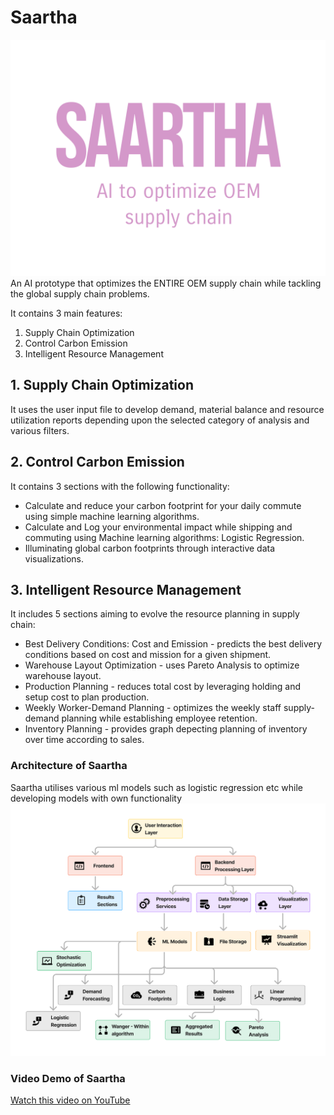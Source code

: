 # Saartha
![Logo](images/saartha-high-resolution-logo.png)
An AI prototype that optimizes the ENTIRE OEM supply chain while tackling the global supply chain problems.

It contains 3 main features:
1. Supply Chain Optimization
2. Control Carbon Emission
3. Intelligent Resource Management

## 1. Supply Chain Optimization
It uses the user input file to develop demand, material balance and resource utilization reports depending upon the selected category of analysis and various filters.

## 2. Control Carbon Emission
It contains 3 sections with the following functionality:

* Calculate and reduce your carbon footprint for your daily commute using simple machine learning algorithms.
* Calculate and Log your environmental impact while shipping and commuting using Machine learning algorithms: Logistic Regression.
* Illuminating global carbon footprints through interactive data visualizations.

## 3. Intelligent Resource Management

It includes 5 sections aiming to evolve the resource planning in supply chain:
* Best Delivery Conditions: Cost and Emission - predicts the best delivery conditions based on cost and mission for a given shipment.
* Warehouse Layout Optimization - uses Pareto Analysis to optimize warehouse layout.
* Production Planning - reduces total cost by leveraging holding and setup cost to plan production.
* Weekly Worker-Demand Planning - optimizes the weekly staff supply-demand planning while establishing employee retention.
* Inventory Planning - provides graph depecting planning of inventory over time according to sales.

### Architecture of Saartha
Saartha utilises various ml models such as logistic regression etc while developing models with own functionality
![Architecture](images/architecture-saartha.png)

### Video Demo of Saartha
[Watch this video on YouTube](https://youtu.be/l9zM0OGfnSc)

